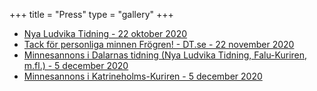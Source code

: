 +++
title = "Press"
type = "gallery"
+++

- [Nya Ludvika Tidning - 22 oktober 2020](/press/rolandfrogren.pdf)
- [Tack för personliga minnen Frögren! - DT.se - 22 november 2020](https://web.archive.org/web/20201206115518/https://www.dt.se/artikel/tack-for-personliga-minnen-frogren)
- [Minnesannons i Dalarnas tidning (Nya Ludvika Tidning, Falu-Kuriren, m.fl.) - 5 december 2020](/press/minnesannons-dt.jpg)
- [Minnesannons i Katrineholms-Kuriren - 5 december 2020](/press/minnesannons-kkuriren.jpg)

<script
  defer
  src="http://commento.example.com/js/commento.js"
  data-css-override="http://example.com/my-custom-styling.css"
></script>
